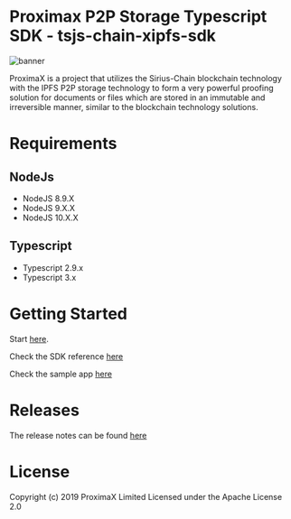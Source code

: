 # Proximax P2P Storage Typescript SDK - tsjs-chain-xipfs-sdk

![banner](https://proximax.io/wp-content/uploads/2018/03/ProximaX-logotype.png)

ProximaX is a project that utilizes the Sirius-Chain blockchain technology with the IPFS P2P storage technology to form a very powerful proofing solution for documents or files which are stored in an immutable and irreversible manner, similar to the blockchain technology solutions.

# Requirements
## NodeJs
- NodeJS 8.9.X
- NodeJS 9.X.X
- NodeJS 10.X.X

## Typescript
- Typescript 2.9.x
- Typescript 3.x

# Getting Started

Start [here](docs/start.md).

Check the SDK reference [here](docs/sdk-reference/index.html)

Check the sample app [here](examples)

# Releases

The release notes can be found [here](CHANGELOG.md)

# License
Copyright (c) 2019 ProximaX Limited Licensed under the Apache License 2.0
